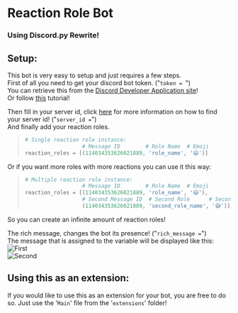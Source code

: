 # Reaction Role Bot
### Using Discord.py Rewrite!

## Setup:
This bot is very easy to setup and just requires a few steps.  
First of all you need to get your discord bot token. ("`token = `")  
You can retrieve this from the [Discord Developer Application site](https://discordapp.com/developers/applications/me 'Discord Developer Platform')!    
Or follow [this](https://github.com/Arthurdw/UwU/wiki/How-to-create-your-bot-and-find-your-own-bot-token! 'Find your bot token!') tutorial!  
  
Then fill in your server id, click [here](https://support.discordapp.com/hc/en-us/articles/206346498-Where-can-I-find-my-User-Server-Message-ID- "Discord's server ID tutorial!") for more information on how to find your server id! ("`server_id =`")  
And finally add your reaction roles.
> ```python
> # Single reaction role instance:
>                   # Message ID        # Role Name  # Emoji
> reaction_roles = [(114034353626021889, 'role_name', '😃')]
> ```  
Or if you want more roles with more reactions you can use it this way:
> ```python
> # Multiple reaction role instance:
>                   # Message ID        # Role Name  # Emoji
> reaction_roles = [(114034353626021889, 'role_name', '😃'),
>                   # Second Message ID  # Second Role      # Second Emoji
>                   (114034353626021889, 'second_role_name', '😅')]
> ```
So you can create an infinite amount of reaction roles!  
  
The rich message, changes the bot its presence! ("`rich_message =`")  
The message that is assigned to the variable will be displayed like this:  
![First](https://i.gyazo.com/9ab8ecfbb0967b7aee313d2fe1638670.png "Rich Presence")  
![Second](https://i.gyazo.com/ecc60c3b0ca08e8d9ebc0ec53e6c72db.png "Rich Presence")  


## Using this as an extension:
If you would like to use this as an extension for your bot, you are free to do so.
Just use the '`Main`' file from the '`extensions`' folder!
